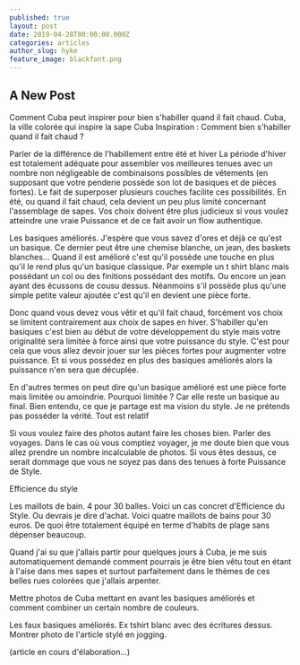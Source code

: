 ```yaml
---
published: true
layout: post
date: 2019-04-28T00:00:00.000Z
categories: articles
author_slug: hyke
feature_image: blackfont.png
---
```

## A New Post

Comment Cuba peut inspirer pour bien s'habiller quand il fait chaud. Cuba, la ville colorée qui inspire la sape 
Cuba Inspiration : Comment bien s'habiller quand il fait chaud ? 

Parler de la différence de l'habillement entre été et hiver
La période d'hiver est totalement adéquate pour assembler vos meilleures tenues avec un nombre non négligeable de combinaisons possibles de vêtements (en supposant que votre penderie possède son lot de basiques et de pièces fortes). Le fait de superposer plusieurs couches facilite ces possibilités. 
En été, ou quand il fait chaud, cela devient un peu plus limité concernant l'assemblage de sapes. Vos choix doivent être plus judicieux si vous voulez atteindre une vraie Puissance et de ce fait avoir un flow authentique. 

Les basiques améliorés. J'espère que vous savez d'ores et déjà ce qu'est un basique. Ce dernier peut être une chemise blanche, un jean, des baskets blanches... Quand il est amélioré c'est qu'il possède une touche en plus qu'il le rend plus qu'un basique classique. Par exemple un t shirt blanc mais possédant un col ou des finitions possédant des motifs. Ou encore un jean ayant des écussons de cousu dessus. Néanmoins s'il possède plus qu'une simple petite valeur ajoutée c'est qu'il en devient une pièce forte. 

Donc quand vous devez vous vêtir et qu'il fait chaud, forcément vos choix se limitent contrairement aux choix de sapes en hiver. S'habiller qu'en basiques c'est bien au début de votre développement du style mais votre originalité sera limitée à force ainsi que votre puissance du style. C'est pour cela que vous allez devoir jouer sur les pièces fortes pour augmenter votre puissance. Et si vous possédez en plus des basiques améliorés alors la puissance n'en sera que décuplée. 

En d'autres termes on peut dire qu'un basique amélioré est une pièce forte mais limitée ou amoindrie. Pourquoi limitée ? Car elle reste un basique au final. Bien entendu, ce que je partage est ma vision du style. Je ne prétends pas posséder la vérité. Tout est relatif

Si vous voulez faire des photos autant faire les choses bien. Parler des voyages. 
Dans le cas où vous comptiez voyager, je me doute bien que vous allez prendre un nombre incalculable de photos. Si vous êtes dessus, ce serait dommage que vous ne soyez pas dans des tenues à forte Puissance de Style. 

Efficience du style

Les maillots de bain. 4 pour 30 balles. 
Voici un cas concret d'Efficience du Style. Ou devrais je dire d'achat. Voici quatre maillots de bains pour 30 euros. De quoi être totalement équipé en terme d'habits de plage sans dépenser beaucoup. 

Quand j'ai su que j'allais partir pour quelques jours à Cuba, je me suis automatiquement demandé comment pourrais je être bien vêtu tout en étant à l'aise dans mes sapes et surtout parfaitement dans le thèmes de ces belles rues colorées que j'allais arpenter. 

Mettre photos de Cuba mettant en avant les basiques améliorés et comment combiner un certain nombre de couleurs. 

Les faux basiques améliorés. Ex tshirt blanc avec des écritures dessus. Montrer photo de l'article stylé en jogging. 

(article en cours d'élaboration...)